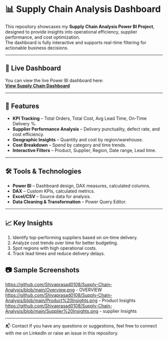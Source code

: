 
# 📊 Supply Chain Analysis Dashboard

This repository showcases my **Supply Chain Analysis Power BI Project**, designed to provide insights into operational efficiency, supplier performance, and cost optimization.  
The dashboard is fully interactive and supports real-time filtering for actionable business decisions.

---

## 🔗 Live Dashboard
You can view the live Power BI dashboard here:  
[**View Supply Chain Dashboard**](https://app.powerbi.com/groups/me/reports/35b82ef4-a1c9-41a5-be4b-40af7c96eca7/f2110a7f5602444a79ea?experience=power-bi)

---

## 📌 Features
- **KPI Tracking** – Total Orders, Total Cost, Avg Lead Time, On-Time Delivery %.
- **Supplier Performance Analysis** – Delivery punctuality, defect rate, and cost efficiency.
- **Geographic Insights** – Quantity and cost by region/warehouse.
- **Cost Breakdown** – Spend by category and time trends.
- **Interactive Filters** – Product, Supplier, Region, Date range, Lead time.

---

## 🛠 Tools & Technologies
- **Power BI** – Dashboard design, DAX measures, calculated columns.
- **DAX** – Custom KPIs, calculated metrics.
- **Excel/CSV** – Source data for analysis.
- **Data Cleaning & Transformation** – Power Query Editor.

---

## 📈 Key Insights
1. Identify top-performing suppliers based on on-time delivery.
2. Analyze cost trends over time for better budgeting.
3. Spot regions with high operational costs.
4. Track lead times and reduce delivery delays.
## 📷 Sample Screenshots
https://github.com/Shivaprasad0108/Supply-Chain-Analysis/blob/main/Overview.png - OVERVIEW
https://github.com/Shivaprasad0108/Supply-Chain-Analysis/blob/main/Product%20Insights.png - Product Insights
https://github.com/Shivaprasad0108/Supply-Chain-Analysis/blob/main/Supplier%20Insights.png - supplier Insights

---

📬 Contact
If you have any questions or suggestions, feel free to connect with me on LinkedIn or raise an issue in this repository.
